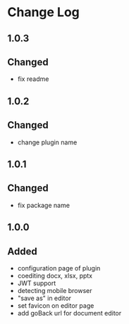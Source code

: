 # Change Log

## 1.0.3
## Changed
- fix readme

## 1.0.2
## Changed
- change plugin name

## 1.0.1
## Changed
- fix package name

## 1.0.0
## Added
- configuration page of plugin
- coediting docx, xlsx, pptx
- JWT support
- detecting mobile browser
- "save as" in editor
- set favicon on editor page
- add goBack url for document editor